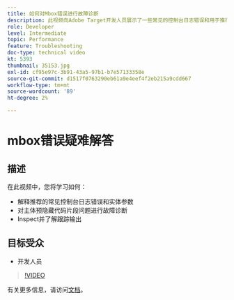 ```yaml
---
title: 如何对Mbox错误进行故障诊断
description: 此视频向Adobe Target开发人员展示了一些常见的控制台日志错误和用于推荐的实体参数。 了解如何对主体预隐藏代码片段问题进行故障诊断，以及如何检查和了解跟踪输出。
role: Developer
level: Intermediate
topic: Performance
feature: Troubleshooting
doc-type: technical video
kt: 5393
thumbnail: 35153.jpg
exl-id: cf95e97c-3b91-43a5-97b1-b7e57133358e
source-git-commit: d1517f0763290eb61a9e4eef4f2eb215a9cdd667
workflow-type: tm+mt
source-wordcount: '89'
ht-degree: 2%

---
```


# mbox错误疑难解答

## 描述

在此视频中，您将学习如何：

* 解释推荐的常见控制台日志错误和实体参数
* 对主体预隐藏代码片段问题进行故障诊断
* Inspect并了解跟踪输出

## 目标受众

* 开发人员

>[!VIDEO](https://video.tv.adobe.com/v/35153/?quality=12)

有关更多信息，请访问[文档](https://experienceleague.adobe.com/docs/target/using/troubleshoot/troubleshooting-target.html?lang=en)。
